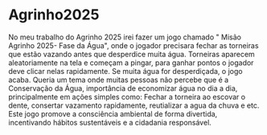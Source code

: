 # Agrinho2025

No meu trabalho do Agrinho 2025 irei fazer um jogo chamado " Misão Agrinho 2025- Fase da Água", onde o jogador precisara fechar as torneiras que estão vazando antes que desperdice muita água.  Torneiras aparecem aleatoriamente na tela e começam a pingar, para ganhar pontos o jogador deve clicar nelas rapidamente.
Se muita água for desperdiçada, o jogo acaba.
Queria um tema onde muitas pessoas não percebe que é a Conservação da Água, importância de economizar água no dia a dia, principalmente em ações simples como: Fechar a torneira ao escovar o dente, consertar vazamento rapidamente, reutializar a agua da chuva e etc.
Este jogo promove a consciência ambiental de forma divertida, incentivando hábitos sustentáveis e a cidadania responsável.

